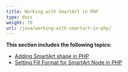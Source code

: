 ```yaml
---
title: Working with SmartArt in PHP
type: docs
weight: 70
url: /java/working-with-smartart-in-php/
---
```


**This section includes the following topics:**

- [Adding SmartArt shape in PHP](/slides/java/adding-smartart-shape-in-php/)
- [Setting Fill Format for SmartArt Node in PHP](/slides/java/setting-fill-format-for-smartart-node-in-php/)
